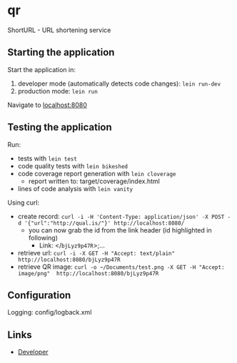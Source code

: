 # qr

ShortURL - URL shortening service

## Starting the application

Start the application in:

1. developer mode (automatically detects code changes): `lein run-dev`
2. production mode: `lein run`

Navigate to [localhost:8080](http://localhost:8080/)

## Testing the application

Run: 

* tests with `lein test`
* code quality tests with `lein bikeshed`
* code coverage report generation with `lein cloverage`
  * report written to: target/coverage/index.html
* lines of code analysis with `lein vanity`

Using curl:

* create record: `curl -i -H 'Content-Type: application/json' -X POST -d '{"url":"http://qual.is/"}' http://localhost:8080/`
  * you can now grab the id from the link header (id highlighted in following)
    * Link: </`bjLyz9p47R`>;...
* retrieve url: `curl -i -X GET -H "Accept: text/plain"  http://localhost:8080/bjLyz9p47R`
* retrieve QR image: `curl -o ~/Documents/test.png -X GET -H "Accept: image/png"  http://localhost:8080/bjLyz9p47R`

## Configuration

Logging: config/logback.xml

## Links
* [Developer](http://www.qual.is)
